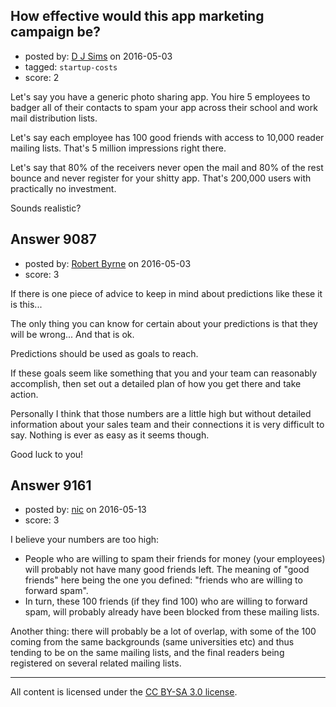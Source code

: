 ## How effective would this app marketing campaign be?

- posted by: [D J Sims](https://stackexchange.com/users/7242000/d-j-sims) on 2016-05-03
- tagged: `startup-costs`
- score: 2

<p>Let's say you have a generic photo sharing app. You hire 5 employees to badger all of their contacts to spam your app across their school and work mail distribution lists.</p>

<p>Let's say each employee has 100 good friends with access to 10,000 reader mailing lists. That's 5 million impressions right there.</p>

<p>Let's say that 80% of the receivers never open the mail and 80% of the rest bounce and never register for your shitty app. That's 200,000 users with practically no investment.</p>

<p>Sounds realistic?</p>



## Answer 9087

- posted by: [Robert Byrne](https://stackexchange.com/users/5232876/robert-byrne) on 2016-05-03
- score: 3

<p>If there is one piece of advice to keep in mind about predictions like these it is this...</p>

<p>The only thing you can know for certain about your predictions is that they will be wrong... And that is ok.</p>

<p>Predictions should be used as goals to reach.</p>

<p>If these goals seem like something that you and your team can reasonably accomplish, then set out a detailed plan of how you get there and take action.</p>

<p>Personally I think that those numbers are a little high but without detailed information about your sales team and their connections it is very difficult to say. Nothing is ever as easy as it seems though.</p>

<p>Good luck to you!</p>



## Answer 9161

- posted by: [nic](https://stackexchange.com/users/80211/nic) on 2016-05-13
- score: 3

<p>I believe your numbers are too high:</p>

<ul>
<li>People who are willing to spam their friends for money (your employees) will probably not have many good friends left. The meaning of "good friends" here being the one you defined: "friends who are willing to forward spam".</li>
<li>In turn, these 100 friends (if they find 100) who are willing to forward spam, will probably already have been blocked from these mailing lists.</li>
</ul>

<p>Another thing: there will probably be a lot of overlap, with some of the 100 coming from the same backgrounds (same universities etc) and thus tending to be on the same mailing lists, and the final readers being registered on several related mailing lists.</p>




---

All content is licensed under the [CC BY-SA 3.0 license](https://creativecommons.org/licenses/by-sa/3.0/).
